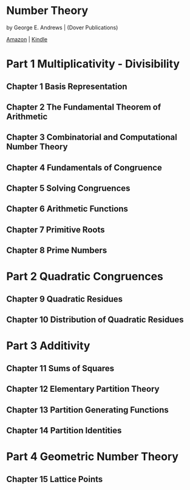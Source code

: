 # Number Theory
by George E. Andrews | (Dover Publications)

[Amazon](https://www.amazon.com/Number-Theory-Dover-Books-Mathematics-ebook/dp/B00B78IWW2) | [Kindle](https://read.amazon.com/?asin=B00B78IWW2)

# Part 1 Multiplicativity - Divisibility

## Chapter 1 Basis Representation

## Chapter 2 The Fundamental Theorem of Arithmetic

## Chapter 3 Combinatorial and Computational Number Theory

## Chapter 4 Fundamentals of Congruence

## Chapter 5 Solving Congruences

## Chapter 6 Arithmetic Functions

## Chapter 7 Primitive Roots

## Chapter 8 Prime Numbers

# Part 2 Quadratic Congruences

## Chapter 9 Quadratic Residues

## Chapter 10 Distribution of Quadratic Residues

# Part 3 Additivity

## Chapter 11 Sums of Squares

## Chapter 12 Elementary Partition Theory

## Chapter 13 Partition Generating Functions

## Chapter 14 Partition Identities

# Part 4 Geometric Number Theory

## Chapter 15 Lattice Points
